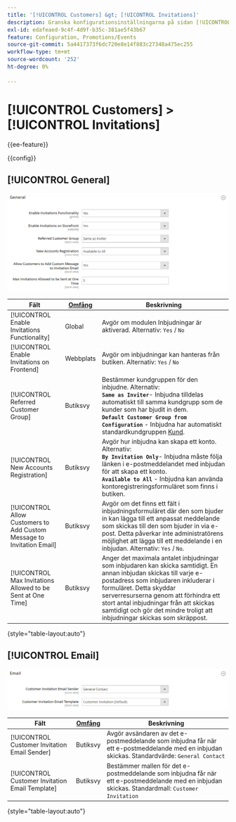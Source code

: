 ```yaml
---
title: '[!UICONTROL Customers] &gt; [!UICONTROL Invitations]'
description: Granska konfigurationsinställningarna på sidan [!UICONTROL Customers] &gt; [!UICONTROL Invitations] i Commerce Admin.
exl-id: edafeaed-9c4f-4d9f-b35c-381ae5f43b67
feature: Configuration, Promotions/Events
source-git-commit: 5a4417373f6dc720e8e14f883c27348a475ec255
workflow-type: tm+mt
source-wordcount: '252'
ht-degree: 0%

---
```


# [!UICONTROL Customers] > [!UICONTROL Invitations]

{{ee-feature}}

{{config}}

## [!UICONTROL General]

![Allmänt](./assets/invitations-general.png)<!-- zoom -->

<!-- [General](https://experienceleague.adobe.com/sv/docs/commerce-admin/marketing/promotions/events/invitations#enable-invitations-for-your-store) -->

| Fält | [Omfång](../../getting-started/websites-stores-views.md#scope-settings) | Beskrivning |
|--- |--- |--- |
| [!UICONTROL Enable Invitations Functionality] | Global | Avgör om modulen Inbjudningar är aktiverad. Alternativ: `Yes` / `No` |
| [!UICONTROL Enable Invitations on Frontend] | Webbplats | Avgör om inbjudningar kan hanteras från butiken. Alternativ: `Yes` / `No` |
| [!UICONTROL Referred Customer Group] | Butiksvy | Bestämmer kundgruppen för den inbjudne. Alternativ: <br/>**`Same as Inviter`**- Inbjudna tilldelas automatiskt till samma kundgrupp som de kunder som har bjudit in dem.<br/>**`Default Customer Group from Configuration`** - Inbjudna har automatiskt standardkundgruppen [Kund](../../customers/customer-groups.md). |
| [!UICONTROL New Accounts Registration] | Butiksvy | Avgör hur inbjudna kan skapa ett konto. Alternativ: <br/>**`By Invitation Only`**- Inbjudna måste följa länken i e-postmeddelandet med inbjudan för att skapa ett konto.<br/>**`Available to All`** - Inbjudna kan använda kontoregistreringsformuläret som finns i butiken. |
| [!UICONTROL Allow Customers to Add Custom Message to Invitation Email] | Butiksvy | Avgör om det finns ett fält i inbjudningsformuläret där den som bjuder in kan lägga till ett anpassat meddelande som skickas till den som bjuder in via e-post. Detta påverkar inte administratörens möjlighet att lägga till ett meddelande i en inbjudan. Alternativ: `Yes` / `No`. |
| [!UICONTROL Max Invitations Allowed to be Sent at One Time] | Butiksvy | Anger det maximala antalet inbjudningar som inbjudaren kan skicka samtidigt. En annan inbjudan skickas till varje e-postadress som inbjudaren inkluderar i formuläret. Detta skyddar serverresurserna genom att förhindra ett stort antal inbjudningar från att skickas samtidigt och gör det mindre troligt att inbjudningar skickas som skräppost. |

{style="table-layout:auto"}

## [!UICONTROL Email]

![E-post](./assets/invitations-email.png)<!-- zoom -->

<!-- [Email](https://experienceleague.adobe.com/sv/docs/commerce-admin/marketing/promotions/events/invitations#enable-invitations-for-your-store) -->

| Fält | [Omfång](../../getting-started/websites-stores-views.md#scope-settings) | Beskrivning |
|--- |--- |--- |
| [!UICONTROL Customer Invitation Email Sender] | Butiksvy | Avgör avsändaren av det e-postmeddelande som inbjudna får när ett e-postmeddelande med en inbjudan skickas. Standardvärde: `General Contact` |
| [!UICONTROL Customer Invitation Email Template] | Butiksvy | Bestämmer mallen för det e-postmeddelande som inbjudna får när ett e-postmeddelande med en inbjudan skickas. Standardmall: `Customer Invitation` |

{style="table-layout:auto"}
